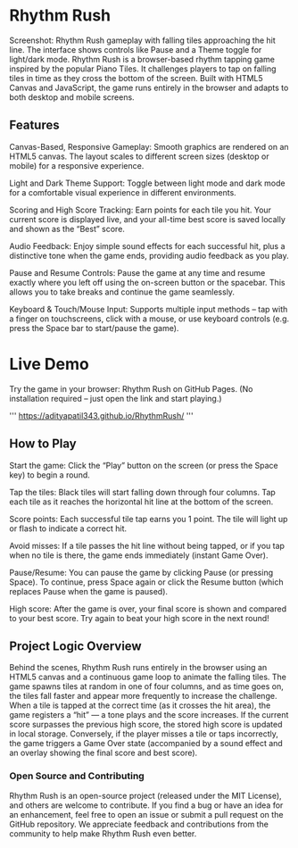 # Rhythm Rush

Screenshot: Rhythm Rush gameplay with falling tiles approaching the hit line. The interface shows controls like Pause and a Theme toggle for light/dark mode.
Rhythm Rush is a browser-based rhythm tapping game inspired by the popular Piano Tiles. It challenges players to tap on falling tiles in time as they cross the bottom of the screen. Built with HTML5 Canvas and JavaScript, the game runs entirely in the browser and adapts to both desktop and mobile screens.

## Features

Canvas-Based, Responsive Gameplay: Smooth graphics are rendered on an HTML5 canvas. The layout scales to different screen sizes (desktop or mobile) for a responsive experience.

Light and Dark Theme Support: Toggle between light mode and dark mode for a comfortable visual experience in different environments.

Scoring and High Score Tracking: Earn points for each tile you hit. Your current score is displayed live, and your all-time best score is saved locally and shown as the “Best” score.

Audio Feedback: Enjoy simple sound effects for each successful hit, plus a distinctive tone when the game ends, providing audio feedback as you play.

Pause and Resume Controls: Pause the game at any time and resume exactly where you left off using the on-screen button or the spacebar. This allows you to take breaks and continue the game seamlessly.

Keyboard & Touch/Mouse Input: Supports multiple input methods – tap with a finger on touchscreens, click with a mouse, or use keyboard controls (e.g. press the Space bar to start/pause the game).

# Live Demo

Try the game in your browser: Rhythm Rush on GitHub Pages. (No installation required – just open the link and start playing.)

'''
https://adityapatil343.github.io/RhythmRush/
'''

## How to Play

Start the game: Click the “Play” button on the screen (or press the Space key) to begin a round.

Tap the tiles: Black tiles will start falling down through four columns. Tap each tile as it reaches the horizontal hit line at the bottom of the screen.

Score points: Each successful tile tap earns you 1 point. The tile will light up or flash to indicate a correct hit.

Avoid misses: If a tile passes the hit line without being tapped, or if you tap when no tile is there, the game ends immediately (instant Game Over).

Pause/Resume: You can pause the game by clicking Pause (or pressing Space). To continue, press Space again or click the Resume button (which replaces Pause when the game is paused).

High score: After the game is over, your final score is shown and compared to your best score. Try again to beat your high score in the next round!

## Project Logic Overview

Behind the scenes, Rhythm Rush runs entirely in the browser using an HTML5 canvas and a continuous game loop to animate the falling tiles. The game spawns tiles at random in one of four columns, and as time goes on, the tiles fall faster and appear more frequently to increase the challenge. When a tile is tapped at the correct time (as it crosses the hit area), the game registers a “hit” — a tone plays and the score increases. If the current score surpasses the previous high score, the stored high score is updated in local storage. Conversely, if the player misses a tile or taps incorrectly, the game triggers a Game Over state (accompanied by a sound effect and an overlay showing the final score and best score).

### Open Source and Contributing

Rhythm Rush is an open-source project (released under the MIT License), and others are welcome to contribute. If you find a bug or have an idea for an enhancement, feel free to open an issue or submit a pull request on the GitHub repository. We appreciate feedback and contributions from the community to help make Rhythm Rush even better.
